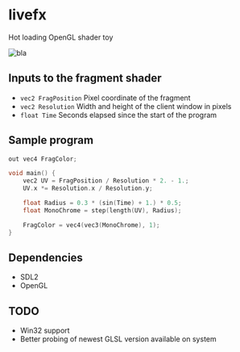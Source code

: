 # livefx
Hot loading OpenGL shader toy

![bla](https://i.imgur.com/dE6PSiV.png)

## Inputs to the fragment shader
* `vec2 FragPosition` Pixel coordinate of the fragment
* `vec2 Resolution` Width and height of the client window in pixels
* `float Time` Seconds elapsed since the start of the program
 
 
## Sample program
```c
out vec4 FragColor;

void main() {
    vec2 UV = FragPosition / Resolution * 2. - 1.;
    UV.x *= Resolution.x / Resolution.y;

    float Radius = 0.3 * (sin(Time) + 1.) * 0.5;
    float MonoChrome = step(length(UV), Radius);

    FragColor = vec4(vec3(MonoChrome), 1);
}
```
## Dependencies
* SDL2
* OpenGL

## TODO
* Win32 support
* Better probing of newest GLSL version available on system
